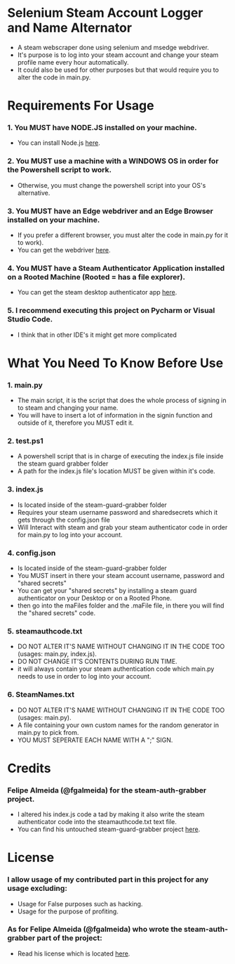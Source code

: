 # Selenium Steam Account Logger and Name Alternator
- A steam webscraper done using selenium and msedge webdriver. 
- It's purpose is to log into your steam account and change your steam profile name every hour automatically.
- It could also be used for other purposes but that would require you to alter the code in main.py.
# Requirements For Usage
### 1. You MUST have NODE.JS installed on your machine.
- You can install Node.js [here](https://nodejs.org/en/download/).
### 2. You MUST use a machine with a WINDOWS OS in order for the Powershell script to work.
- Otherwise, you must change the powershell script into your OS's alternative.
### 3. You MUST have an Edge webdriver and an Edge Browser installed on your machine.
- If you prefer a different browser, you must alter the code in main.py for it to work).
- You can get the webdriver [here](https://developer.microsoft.com/en-us/microsoft-edge/tools/webdriver/).
### 4. You MUST have a Steam Authenticator Application installed on a Rooted Machine (Rooted = has a file explorer).
- You can get the steam desktop authenticator app [here](https://github.com/jessecar96/steamdesktopauthenticator).
### 5. I recommend executing this project on Pycharm or Visual Studio Code.
- I think that in other IDE's it might get more complicated
# What You Need To Know Before Use
### 1. main.py
- The main script, it is the script that does the whole process of signing in to steam and changing your name.
- You will have to insert a lot of information in the signin function and outside of  it, therefore you MUST edit it.
### 2. test.ps1
- A powershell script that is in charge of executing the index.js file inside the steam guard grabber folder
- A path for the index.js file's location MUST be given within it's code.
### 3. index.js
- Is located inside of the steam-guard-grabber folder
- Requires your steam username password and sharedsecrets which it gets through the config.json file
- Will Interact with steam and grab your steam authenticator code in order for main.py to log into your account.
### 4. config.json
- Is located inside of the steam-guard-grabber folder
- You MUST insert in there your steam account username, password and "shared secrets"
- You can get your "shared secrets" by installing a steam guard authenticator on your Desktop or on a Rooted Phone.
- then go into the maFiles folder and the .maFile file, in there you will find the "shared secrets" code.
### 5. steamauthcode.txt
- DO NOT ALTER IT'S NAME WITHOUT CHANGING IT IN THE CODE TOO (usages: main.py, index.js).
- DO NOT CHANGE IT'S CONTENTS DURING RUN TIME.
- it will always contain your steam authentication code which main.py needs to use in order to log into your account.
### 6. SteamNames.txt
- DO NOT ALTER IT'S NAME WITHOUT CHANGING IT IN THE CODE TOO (usages: main.py).
- A file containing your own custom names for the random generator in main.py to pick from.
- YOU MUST SEPERATE EACH NAME WITH A ";" SIGN.
# Credits
### Felipe Almeida (@fgalmeida) for the steam-auth-grabber project.
- I altered his index.js code a tad by making it also write the steam authenticator code into the steamauthcode.txt text file.
- You can find his untouched steam-guard-grabber project [here](https://github.com/fgalmeida/steam-guard-grabber).

# License
### I allow usage of my contributed part in this project for any usage excluding:
- Usage for False purposes such as hacking.
- Usage for the purpose of profiting.
### As for Felipe Almeida (@fgalmeida) who wrote the steam-auth-grabber part of the project:
- Read his license which is located [here](https://github.com/fgalmeida/steam-guard-grabber/blob/main/LICENSE).
